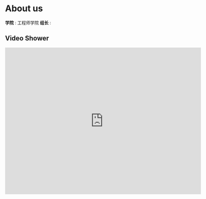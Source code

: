 # About us

**学院** : 工程师学院
**组长** :

## Video Shower
<iframe src="https://player.bilibili.com/player.html?bvid=BV1NX4y1d7d7" width="640" height="480" frameborder="0" scrolling="no"></iframe>